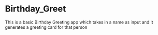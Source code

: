# Birthday_Greet
This is a basic Birthday Greeting app which takes in a name as input and it generates a greeting card for that person

